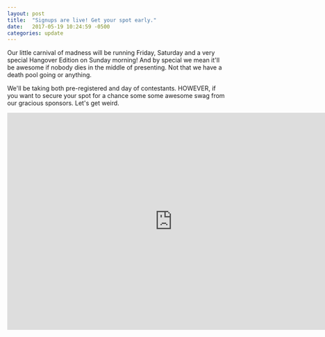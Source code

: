 ```yaml
---
layout: post
title:  "Signups are live! Get your spot early."
date:   2017-05-19 10:24:59 -0500
categories: update
---
```


Our little carnival of madness will be running Friday, Saturday and a very special Hangover Edition on Sunday morning! And by special we mean it'll be awesome if nobody dies in the middle of presenting. Not that we have a death pool going or anything. 

We'll be taking both pre-registered and day of contestants. HOWEVER, if you want to secure your spot for a chance some some awesome swag from our gracious sponsors. Let's get weird. 

<iframe src="https://docs.google.com/forms/d/e/1FAIpQLSeLS0barWRdKVjPPyZ82lvC0UQMaDTJXRwF11qItlbZOrrf6A/viewform?embedded=true" width="760" height="500" frameborder="0" marginheight="0" marginwidth="0">Loading...</iframe>